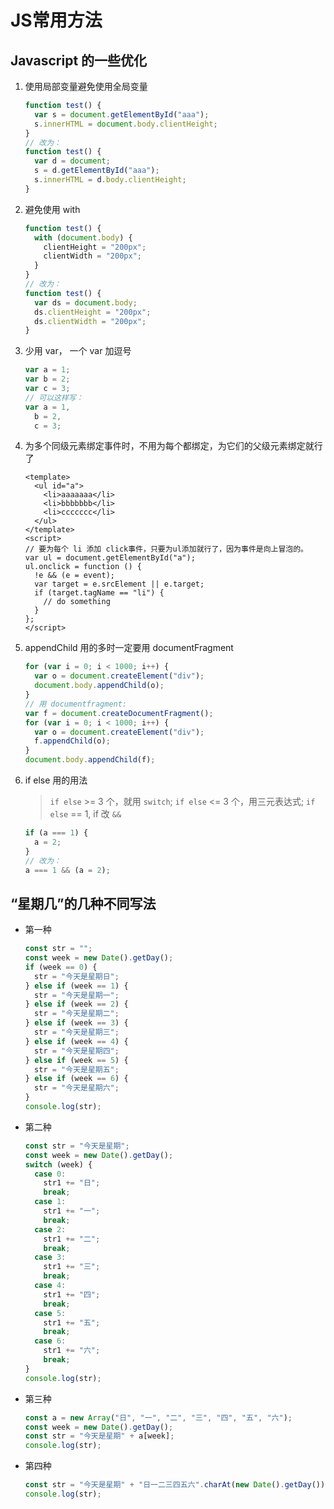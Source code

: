 # JS常用方法

## Javascript 的一些优化

1. 使用局部变量避免使用全局变量

   ```javascript
   function test() {
     var s = document.getElementById("aaa");
     s.innerHTML = document.body.clientHeight;
   }
   // 改为：
   function test() {
     var d = document;
     s = d.getElementById("aaa");
     s.innerHTML = d.body.clientHeight;
   }
   ```

2. 避免使用 with

   ```javascript
   function test() {
     with (document.body) {
       clientHeight = "200px";
       clientWidth = "200px";
     }
   }
   // 改为：
   function test() {
     var ds = document.body;
     ds.clientHeight = "200px";
     ds.clientWidth = "200px";
   }
   ```

3. 少用 var， 一个 var 加逗号

   ```javascript
   var a = 1;
   var b = 2;
   var c = 3;
   // 可以这样写：
   var a = 1,
     b = 2,
     c = 3;
   ```

4. 为多个同级元素绑定事件时，不用为每个都绑定，为它们的父级元素绑定就行了

   ```vue
   <template>
     <ul id="a">
       <li>aaaaaaa</li>
       <li>bbbbbbb</li>
       <li>ccccccc</li>
     </ul>
   </template>
   <script>
   // 要为每个 li 添加 click事件，只要为ul添加就行了，因为事件是向上冒泡的。
   var ul = document.getElementById("a");
   ul.onclick = function () {
     !e && (e = event);
     var target = e.srcElement || e.target;
     if (target.tagName == "li") {
       // do something
     }
   };
   </script>
   ```

5. appendChild 用的多时一定要用 documentFragment

   ```javascript
   for (var i = 0; i < 1000; i++) {
     var o = document.createElement("div");
     document.body.appendChild(o);
   }
   // 用 documentfragment:
   var f = document.createDocumentFragment();
   for (var i = 0; i < 1000; i++) {
     var o = document.createElement("div");
     f.appendChild(o);
   }
   document.body.appendChild(f);
   ```

6. if else 用的用法

   > `if else` >= 3 个，就用 `switch`; `if else` <= 3 个，用三元表达式; `if else` == 1, if 改 `&&`

   ```javascript
   if (a === 1) {
     a = 2;
   }
   // 改为：
   a === 1 && (a = 2);
   ```

## “星期几”的几种不同写法

- 第一种

  ```javascript
  const str = "";
  const week = new Date().getDay();
  if (week == 0) {
    str = "今天是星期日";
  } else if (week == 1) {
    str = "今天是星期一";
  } else if (week == 2) {
    str = "今天是星期二";
  } else if (week == 3) {
    str = "今天是星期三";
  } else if (week == 4) {
    str = "今天是星期四";
  } else if (week == 5) {
    str = "今天是星期五";
  } else if (week == 6) {
    str = "今天是星期六";
  }
  console.log(str);
  ```

- 第二种

  ```javascript
  const str = "今天是星期";
  const week = new Date().getDay();
  switch (week) {
    case 0:
      str1 += "日";
      break;
    case 1:
      str1 += "一";
      break;
    case 2:
      str1 += "二";
      break;
    case 3:
      str1 += "三";
      break;
    case 4:
      str1 += "四";
      break;
    case 5:
      str1 += "五";
      break;
    case 6:
      str1 += "六";
      break;
  }
  console.log(str);
  ```

- 第三种

  ```javascript
  const a = new Array("日", "一", "二", "三", "四", "五", "六");
  const week = new Date().getDay();
  const str = "今天是星期" + a[week];
  console.log(str);
  ```

- 第四种

  ```javascript
  const str = "今天是星期" + "日一二三四五六".charAt(new Date().getDay());
  console.log(str);
  ```
